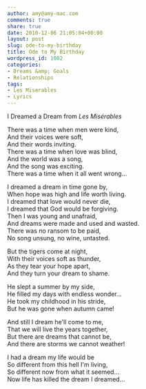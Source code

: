 ```yaml
---
author: amy@amy-mac.com
comments: true
share: true
date: 2010-12-06 21:05:04+00:00
layout: post
slug: ode-to-my-birthday
title: Ode to My Birthday
wordpress_id: 1002
categories:
- Dreams &amp; Goals
- Relationships
tags:
- Les Miserables
- Lyrics
---
```


I Dreamed a Dream from _Les Misérables_

There was a time when men were kind,<br>
And their voices were soft,<br>
And their words inviting.<br>
There was a time when love was blind,<br>
And the world was a song,<br>
And the song was exciting.<br>
There was a time when it all went wrong...

I dreamed a dream in time gone by,<br>
When hope was high and life worth living.<br>
I dreamed that love would never die,<br>
I dreamed that God would be forgiving.<br>
Then I was young and unafraid,<br>
And dreams were made and used and wasted.<br>
There was no ransom to be paid,<br>
No song unsung, no wine, untasted.<br>

But the tigers come at night,<br>
With their voices soft as thunder,<br>
As they tear your hope apart,<br>
And they turn your dream to shame.

He slept a summer by my side,<br>
He filled my days with endless wonder...<br>
He took my childhood in his stride,<br>
But he was gone when autumn came!<br>

And still I dream he'll come to me,<br>
That we will live the years together,<br>
But there are dreams that cannot be,<br>
And there are storms we cannot weather!<br>

I had a dream my life would be<br>
So different from this hell I'm living,<br>
So different now from what it seemed...<br>
Now life has killed the dream I dreamed...<br>
